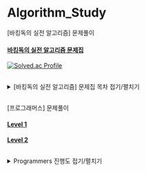 # Algorithm_Study
[바킹독의 실전 알고리즘] 문제풀이

#### [바킹독의 실전 알고리즘 문제집](https://github.com/encrypted-def/basic-algo-lecture/blob/master/workbook.md)

[![Solved.ac Profile](http://mazassumnida.wtf/api/v2/generate_badge?boj=gamedevc)](https://solved.ac/gamedevc/)
## 
<details>
<summary>[바킹독의 실전 알고리즘] 문제집 목차 접기/펼치기</summary>
  
## 목차
```
0x01강 - 기초 코드 작성 요령 I -- 완료
0x02강 - 기초 코드 작성 요령 II -- 완료
0x03강 - 배열 -- 완료
0x04강 - 연결 리스트 -- 완료
0x05강 - 스택 -- ~오큰수까지 완료
0x06강 - 큐 -- 완료
0x07강 - 덱 -- ~AC까지 완료
0x08강 - 스택의 활용(수식의 괄호 쌍) -- 완료
0x09강 - BFS ~벽 부수고 이동하기 2(텀 프로젝트 제외)까지 완료
0x0A강 - DFS
0x0B강 - 재귀 ~별 찍기 11까지 완료
0x0C강 - 백트래킹 ~암호 만들기까지 완료
0x0D강 - 시뮬레이션
0x0E강 - 정렬 I -- 완료
0x0F강 - 정렬 II -- 완료
0x10강 - 다이나믹 프로그래밍 ~구간 합 구하기 5(내리막 길 제외)까지 완료
0x11강 - 그리디 ~선 긋기까지 완료
0x12강 - 수학 ~캠핑까지 완료
0x13강 - 이분탐색 ~멀티버스 II까지 완료
0x14강 - 투 포인터 ~수들의 합 2까지 완료 (소수의 연속합제외)
0x15강 - 해시 ~싸이버개강총회까지 완료
0x16강 - 이진 검색 트리 ~문제 추천 시스템 Version 1까지 완료
0x17강 - 우선순위 큐 ~파일 합치기 3까지 완료
0x18강 - 그래프 ~숨바꼭질까지 완료 (경로 찾기제외)
0x19강 - 트리 ~트리까지 완료
0x1A강 - 위상정렬 ~작업까지 완료
0x1B강 - 최소 신장 트리 ~학교 탐방하기까지 완료
0x1C강 - 플로이드 알고리즘 ~택배까지 완료 (내일로 여행 제외)
0x1D강 - 다익스트라 알고리즘 ~골목 대장 호석 - 효율성 2까지 완료
0x1E강 - KMP 알고리즘 
0x1F강 - 트라이
부록 1 - 문자열 기초 ~이름 궁합까지 완료
부록 2 - 동적 배열
부록 3 - 비트마스킹
부록 4 - Union Find
부록 5 - 다이나믹 프로그래밍 심화
```
  
</details>

##

[프로그래머스] 문제풀이
  
#### [Level 1](https://school.programmers.co.kr/learn/challenges?order=recent&levels=1&languages=cpp)
#### [Level 2](https://school.programmers.co.kr/learn/challenges?order=recent&levels=2&languages=cpp)

##

<details>
<summary>Programmers 진행도 접기/펼치기</summary>
  
## 진행도
```
Level 1 : 74 / 77
```

</details>
